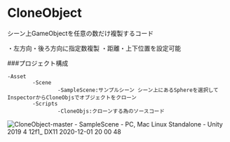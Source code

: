 # CloneObject

シーン上GameObjectを任意の数だけ複製するコード

・左方向・後ろ方向に指定数複製
・距離・上下位置を設定可能

###プロジェクト構成

	-Asset  
			-Scene  
					-SampleScene:サンプルシーン シーン上にあるSphereを選択してInspectorからCloneObjsでオブジェクトをクローン  
			-Scripts  
					-CloneObjs:クローンする為のソースコード  

 
 
![CloneObject-master - SampleScene - PC, Mac   Linux Standalone - Unity 2019 4 12f1_ _DX11_ 2020-12-01 20 00 48](https://user-images.githubusercontent.com/20298043/100732612-4cf24900-3410-11eb-8124-996b5c1be6ba.png)
